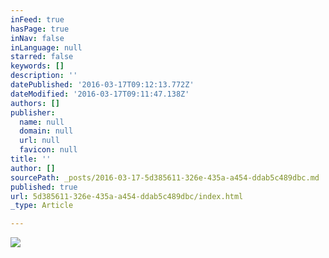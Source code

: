 ```yaml
---
inFeed: true
hasPage: true
inNav: false
inLanguage: null
starred: false
keywords: []
description: ''
datePublished: '2016-03-17T09:12:13.772Z'
dateModified: '2016-03-17T09:11:47.138Z'
authors: []
publisher:
  name: null
  domain: null
  url: null
  favicon: null
title: ''
author: []
sourcePath: _posts/2016-03-17-5d385611-326e-435a-a454-ddab5c489dbc.md
published: true
url: 5d385611-326e-435a-a454-ddab5c489dbc/index.html
_type: Article

---
```

![](https://the-grid-user-content.s3-us-west-2.amazonaws.com/53631821-3dbf-4bd6-8b76-7c0bd359a5c7.jpg)